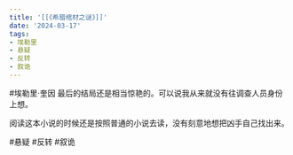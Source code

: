 ```yaml
---
title: '[[《希腊棺材之谜》]]'
date: '2024-03-17'
tags:
- 埃勒里
- 悬疑
- 反转
- 叙诡
---
```

#埃勒里·奎因
最后的结局还是相当惊艳的。可以说我从来就没有往调查人员身份上想。

阅读这本小说的时候还是按照普通的小说去读，没有刻意地想把凶手自己找出来。

#悬疑 #反转 #叙诡
